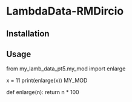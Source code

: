 # LambdaData-RMDircio

## Installation


## Usage

from my_lamb_data_pt5.my_mod import enlarge

x = 11
print(enlarge(x))
MY_MOD

def enlarge(n):
    return n * 100